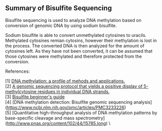 ## Summary of Bisulfite Sequencing

Bisulfite sequencing is used to analyze DNA methylation based on conversion of genomic DNA by using sodium bisulfite. 

Sodium bisulfite is able to convert unmethylated cytosines to uracils. Methylated cytosines remian cytosins, however their methylation is lost in the process. The converted DNA is then analyzed for the amount of cytosines left. As they have not been converted, it can be assumed that those cytosines were methylated and therefore protected from the conversion. 

References: 

[1] [DNA methylation: a profile of mehods and applications.](https://www.ncbi.nlm.nih.gov/pubmed/12238773) \
[2] [A genomic sequencing protocol that yields a positive display of 5-methylcytosine residues in individual DNA strands.](https://www.ncbi.nlm.nih.gov/pubmed/1542678) \
[3] [Bisulfite beginner's guide](https://www.zymoresearch.eu/bisulfite-beginner-guide) \
[4] [DNA methylation detection: Bisulfite genomic sequencing analysis] (https://www.ncbi.nlm.nih.gov/pmc/articles/PMC3233226) \
[5] [Quantitative high-throughput analysis of DNA methylation patterns by base-specific cleavage and mass spectrometry] (http://www.pnas.org/content/102/44/15785.long) \
